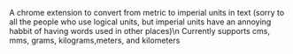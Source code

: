A chrome extension to convert from metric to imperial units in text
(sorry to all the people who use logical units, but imperial units have an annoying habbit of having words used in other places)\n
 Currently supports cms, mms, grams, kilograms,meters, and kilometers